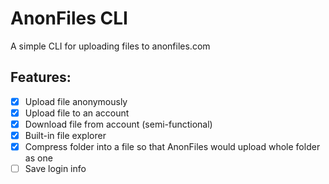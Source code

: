 # AnonFiles CLI

A simple CLI for uploading files to anonfiles.com

## Features:
- [x] Upload file anonymously
- [x] Upload file to an account
- [x] Download file from account (semi-functional)
- [x] Built-in file explorer
- [x] Compress folder into a file so that AnonFiles would upload whole folder as one
- [ ] Save login info